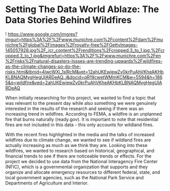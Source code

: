 # Setting The Data World Ablaze: The Data Stories Behind Wildfires

! https://www.google.com/imgres?imgurl=https%3A%2F%2Fwww.munichre.com%2Fcontent%2Fdam%2Fmunichre%2Fglobal%2Fimages%2Froyalty-free%2FGettyImages-145057928.jpg%2F_jcr_content%2Frenditions%2Fcropped.3_to_1.jpg.%2Fcropped.3_to_1.jpg&imgrefurl=https%3A%2F%2Fwww.munichre.com%2Fen%2Frisks%2Fnatural-disasters-losses-are-trending-upwards%2Fwildfires-as-the-climate-changes-so-do-the-risks.html&tbnid=4lwcWXi_1slRcM&vet=12ahUKEwjewZv0krPuAhVKheAKHbKLBNAQMygHegUIARDeAQ..i&docid=qR19cwetWMmKCM&w=5594&h=1865&q=wildfire&ved=2ahUKEwjewZv0krPuAhVKheAKHbKLBNAQMygHegUIARDeAQ

When initially researching for this project, we wanted to find a topic that was relevant to the present day while also something we were genuinely interested in the results of the research and seeing if there was an increasing trend in wildfires.
According to FEMA, a wildfire is an unplanned fire that burns naturally (ready.gov). It is important to note that residential fires are not included in this data - this only accounts for wildland fires.


With the recent fires highlighted in the media and the talks of increased wildfires due to climate change, we wanted to see if wildland fires are actually increasing as much as we think they are.
Looking into these wildfires, we wanted to research based on historical, geographical, and financial trends to see if there are noticeable trends or effects.
For the project we decided to use data from the National Interagency Fire Center (NFIC), which is a governmental organization that supports and they organize and allocate emergency resources to different federal, state, and local government agencies, such as the National Park Service and Departments of Agriculture and Interior.
